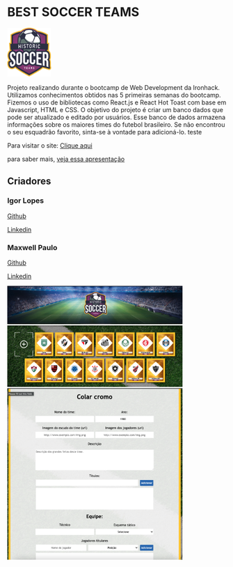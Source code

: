 # BEST SOCCER TEAMS

<img src="./src/images/logo-historic-soccer-teams.png" alt="site logo" width="20%"/>

Projeto realizando durante o bootcamp de Web Development da Ironhack.
Utilizamos conhecimentos obtidos nas 5 primeiras semanas do bootcamp.
Fizemos o uso de bibliotecas como React.js e React Hot Toast com base em Javascript, HTML e CSS.
O objetivo do projeto é criar um banco dados que pode ser atualizado e editado por usuários.
Esse banco de dados armazena informações sobre os maiores times do futebol brasileiro.
Se não encontrou o seu esquadrão favorito, sinta-se à vontade para adicioná-lo. teste

Para visitar o site: [Clique aqui](https://bestsoccerteams.netlify.app/home)

para saber mais, [veja essa apresentação](https://prezi.com/view/M1gTf4VuvmzQ4bfBxZx0/)

## Criadores

### Igor Lopes

[Github](https://github.com/IgorALopes)

[Linkedin](https://www.linkedin.com/in/igor-lopes-83232ba9/)

### Maxwell Paulo

[Github](https://github.com/maxwell-paulo)

[Linkedin](https://www.linkedin.com/in/-maxpaulo/)

<img src="./src/images/site-header.png" alt="site logo" width="80%"/>
<img src="./src/images/site-home.png" alt="site logo" width="80%"/>
<img src="./src/images/site-form.png" alt="site logo" width="80%"/>
